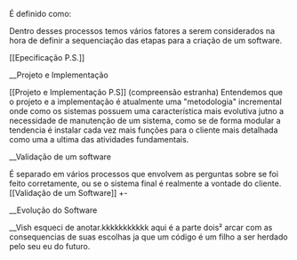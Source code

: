 É definido como:

Dentro desses processos temos vários fatores a serem considerados na hora de definir a sequenciação das etapas para a criação de um software.

[[Epecificação P.S.]] 

__Projeto e Implementação

[[Projeto e Implementação P.S]]
(compreensão estranha)
Entendemos que o projeto e a implementação é atualmente uma "metodologia" incremental onde como os sistemas possuem uma característica mais evolutiva jutno a necessidade de manutenção de um sistema, como se de forma modular a tendencia é instalar cada vez mais funções para o cliente mais detalhada como uma a ultima das atividades fundamentais.

__Validação de um software

É separado em vários processos que envolvem as perguntas  sobre se foi feito corretamente, ou se o sistema final é realmente a vontade do cliente.
[[Validação de um Software]] +-

__Evolução do Software

__Vish esqueci de anotar.kkkkkkkkkkk
aqui é a parte dois² 
arcar com as consequencias de suas escolhas ja que um código é um filho a ser herdado pelo seu eu do futuro.
